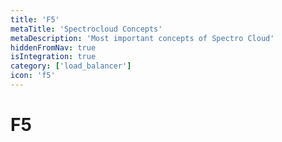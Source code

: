 ```yaml
---
title: 'F5'
metaTitle: 'Spectrocloud Concepts'
metaDescription: 'Most important concepts of Spectro Cloud'
hiddenFromNav: true
isIntegration: true
category: ['load_balancer']
icon: 'f5'
---
```


# F5
